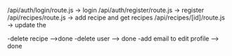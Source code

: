 /api/auth/login/route.js -> login
/api/auth/register/route.js -> register
/api/recipes/route.js -> add recipe and get recipes
/api/recipes/[id]/route.js -> update the 








-delete recipe -->done
-delete user --> done
-add email to edit profile --> done